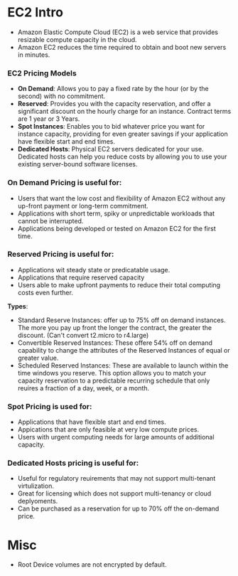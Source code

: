 # EC2 Intro

- Amazon Elastic Compute Cloud (EC2) is a web service that provides resizable compute capacity in the cloud.
- Amazon EC2 reduces the time required to obtain and boot new servers in minutes.

### EC2 Pricing Models

- **On Demand**: Allows you to pay a fixed rate by the hour (or by the second) with no commitment.
- **Reserved**: Provides you with the capacity reservation, and offer a significant discount on the hourly charge for an instance. Contract terms are 1 year or 3 Years.
- **Spot Instances**: Enables you to bid whatever price you want for instance capacity, providing for even greater savings if your application have flexible start and end times.
- **Dedicated Hosts**: Physical EC2 servers dedicated for your use. Dedicated hosts can help you reduce costs by allowing you to use your existing 	server-bound software licenses.

### On Demand Pricing is useful for:

- Users that want the low cost and flexibility of Amazon EC2 without any up-front payment or long-term commitment.
- Applications with short term, spiky or unpredictable workloads that cannot be interrupted.
- Applications being developed or tested on Amazon EC2 for the first time. 

### Reserved Pricing is useful for:

- Applications wit steady state or predicatable usage.
- Applications that require reserved capacity
- Users able to make upfront payments to reduce their total computing costs even further.

**Types**:
- Standard Reserve Instances: offer up to 75% off on demand instances. The more you pay up front the longer the contract, the greater the discount. (Can't convert t2.micro to r4.large)
- Convertible Reserved Instances: These offere 54% off on demand capability to change the attributes of the Reserved Instances of equal or greater value.
- Scheduled Reserved Instances: These are available to launch within the time windows you reserve. This option allows you to match your capacity reservation to a predictable recurring schedule that only reuires a fraction of a day, week, or a month.

### Spot Pricing is used for:

- Applications that have flexible start and end times.
- Appications that are only feasible at very low compute prices.
- Users with urgent computing needs for large amounts of additional capacity.	

### Dedicated Hosts pricing is useful for:

- Useful for regulatory reuirements that may not support multi-tenant virtulization.
- Great for licensing which does not support multi-tenancy or cloud deplyoments.
- Can be purchased as a reservation for up to 70% off the on-demand price.




# Misc

- Root Device volumes are not encrypted by default.
